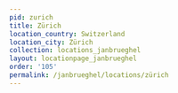 ```yaml
---
pid: zurich
title: Zürich
location_country: Switzerland
location_city: Zürich
collection: locations_janbrueghel
layout: locationpage_janbrueghel
order: '105'
permalink: /janbrueghel/locations/zürich
---
```

